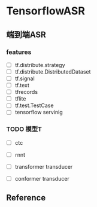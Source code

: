 # TensorflowASR
## 端到端ASR
### features

- [ ] tf.distribute.strategy
- [ ] tf.distribute.DistributedDataset
- [ ] tf.signal 
- [ ] tf.text
- [ ] tfrecords 
- [ ] tflite
- [ ] tf.test.TestCase
- [ ] tensorflow servinig

### TODO 模型T

- [ ] ctc
- [ ] rnnt
- [ ] transformer transducer
- [ ] conformer transducer


## Reference
